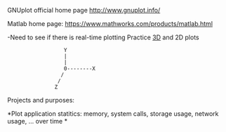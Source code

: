 GNUplot official home page http://www.gnuplot.info/

Matlab home page: https://www.mathworks.com/products/matlab.html

-Need to see if there is real-time plotting
Practice [3D](https://en.wikipedia.org/wiki/Three-dimensional_space) and 2D plots

                      Y
                      |
                      |
                      0--------X
                     /
                    /
                   Z


Projects and purposes:

*Plot application statitics: memory, system calls, storage usage, network usage, ... over time
*
